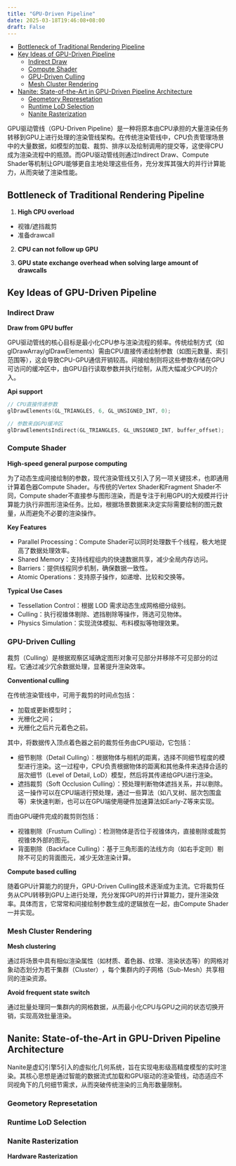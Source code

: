```yaml
---
title: "GPU-Driven Pipeline"
date: 2025-03-18T19:46:08+08:00
draft: False
---
```


- [Bottleneck of Traditional Rendering Pipeline](#bottleneck-of-traditional-rendering-pipeline)
- [Key Ideas of GPU-Driven Pipeline](#key-ideas-of-gpu-driven-pipeline)
  - [Indirect Draw](#indirect-draw)
  - [Compute Shader](#compute-shader)
  - [GPU-Driven Culling](#gpu-driven-culling)
  - [Mesh Cluster Rendering](#mesh-cluster-rendering)
- [Nanite: State-of-the-Art in GPU-Driven Pipeline Architecture](#nanite-state-of-the-art-in-gpu-driven-pipeline-architecture)
  - [Geometory Represetation](#geometory-represetation)
  - [Runtime LoD Selection](#runtime-lod-selection)
  - [Nanite Rasterization](#nanite-rasterization)

GPU驱动管线（GPU-Driven Pipeline）是一种将原本由CPU承担的大量渲染任务转移到GPU上进行处理的渲染管线架构。在传统渲染管线中，CPU负责管理场景中的大量数据，如模型的加载、裁剪、排序以及绘制调用的提交等，这使得CPU成为渲染流程中的瓶颈。而GPU驱动管线则通过Indirect Draw、Compute Shader等机制让GPU能够更自主地处理这些任务，充分发挥其强大的并行计算能力，从而突破了渲染性能。

## Bottleneck of Traditional Rendering Pipeline

1. **High CPU overload**

- 视锥/遮挡裁剪
- 准备drawcall

2. **CPU can not follow up GPU**

3. **GPU state exchange overhead when solving large amount of drawcalls**

## Key Ideas of GPU-Driven Pipeline

### Indirect Draw

**Draw from GPU buffer**

GPU驱动管线的核心目标是最小化CPU参与渲染流程的频率。传统绘制方式（如 glDrawArray/glDrawElements）需由CPU直接传递绘制参数（如图元数量、索引范围等），这会导致CPU-GPU通信开销较高。间接绘制则将这些参数存储在GPU可访问的缓冲区中，由GPU自行读取参数并执行绘制，从而大幅减少CPU的介入。

**Api support**

```c++
// CPU直接传递参数
glDrawElements(GL_TRIANGLES, 6, GL_UNSIGNED_INT, 0); 

// 参数来自GPU缓冲区
glDrawElementsIndirect(GL_TRIANGLES, GL_UNSIGNED_INT, buffer_offset);
```

### Compute Shader

**High-speed general purpose computing**

为了动态生成间接绘制的参数，现代渲染管线又引入了另一项关键技术，也即通用计算着色器Compute Shader。与传统的Vertex Shader和Fragment Shader不同，Compute shader不直接参与图形渲染，而是专注于利用GPU的大规模并行计算能力执行非图形渲染任务。比如，根据场景数据来决定实际需要绘制的图元数量，从而避免不必要的渲染操作。

**Key Features**

- Parallel Processing：Compute Shader可以同时处理数千个线程，极大地提高了数据处理效率。
- Shared Memory：支持线程组内的快速数据共享，减少全局内存访问。
- Barriers：提供线程同步机制，确保数据一致性。
- Atomic Operations：支持原子操作，如递增、比较和交换等。

**Typical Use Cases**

- Tessellation Control：根据 LOD 需求动态生成网格细分级别。
- Culling：执行视锥体剔除、遮挡剔除等操作，筛选可见物体。
- Physics Simulation：实现流体模拟、布料模拟等物理效果。

### GPU-Driven Culling

裁剪（Culling）是根据观察区域确定图形对象可见部分并移除不可见部分的过程。它通过减少冗余数据处理，显著提升渲染效率。

**Conventional culling**

在传统渲染管线中，可用于裁剪的时间点包括：

- 加载或更新模型时；
- 光栅化之间；
- 光栅化之后片元着色之前。

其中，将数据传入顶点着色器之前的裁剪任务由CPU驱动，它包括：

- 细节剔除（Detail Culling）：根据物体与相机的距离，选择不同细节程度的模型进行渲染。这一过程中，CPU负责根据物体的距离和其他条件来选择合适的层次细节（Level of Detail, LoD）模型，然后将其传递给GPU进行渲染。
- 遮挡裁剪（Soft Occlusion Culling）：预处理判断物体遮挡关系，并以剔除。这一操作可以在CPU端进行预处理，通过一些算法（如八叉树、层次包围盒等）来快速判断，也可以在GPU端使用硬件加速算法如Early-Z等来实现。

而由GPU硬件完成的裁剪则包括：

- 视锥剔除（Frustum Culling）：检测物体是否位于视锥体内，直接剔除或裁剪视锥体外部的图元。
- 背面剔除（Backface Culling）：基于三角形面的法线方向（如右手定则）剔除不可见的背面图元，减少无效渲染计算。

**Compute based culling**

随着GPU计算能力的提升，GPU-Driven Culling技术逐渐成为主流。它将裁剪任务从CPU转移到GPU上进行处理，充分发挥GPU的并行计算能力，提升渲染效率。具体而言，它常常和间接绘制参数生成的逻辑放在一起，由Compute Shader一并实现。

### Mesh Cluster Rendering

**Mesh clustering**

通过将场景中具有​​相似渲染属性​​（如材质、着色器、纹理、渲染状态等）的网格对象动态划分为若干​​集群（Cluster）​​，每个集群内的子网格（Sub-Mesh）共享相同的渲染资源。

**Avoid frequent state switch**

通过批量处理同一集群内的网格数据，从而最小化CPU与GPU之间的状态切换开销，实现高效批量渲染。

## Nanite: State-of-the-Art in GPU-Driven Pipeline Architecture

Nanite是虚幻引擎5引入的​​虚拟化几何系统​​，旨在实现​​电影级高精度模型​​的实时渲染。其核心思想是通过智能的​​数据流式加载​和​​GPU驱动的渲染管线​​，动态适应不同视角下的几何细节需求，从而突破传统渲染的三角形数量限制。

### Geometory Represetation

### Runtime LoD Selection

### Nanite Rasterization

**Hardware Rasterization**


